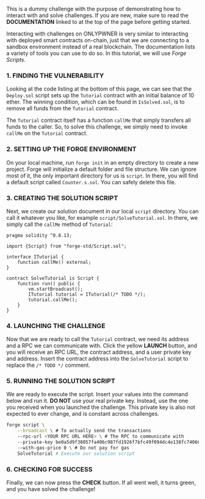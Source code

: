 This is a dummy challenge with the purpose of demonstrating how to interact with and solve challenges. If you are new, make sure to read the **DOCUMENTATION** linked to at the top of the page before getting started.

Interacting with challenges on ONLYPWNER is very similar to interacting with deployed smart contracts on-chain, just that we are connecting to a sandbox environment instead of a real blockchain. The documentation lists a variety of tools you can use to do so. In this tutorial, we will use _Forge Scripts_.

### 1. FINDING THE VULNERABILITY

Looking at the code listing at the bottom of this page, we can see that the `Deploy.sol` script sets up the `Tutorial` contract with an initial balance of 10 ether. The winning condition, which can be found in `IsSolved.sol`, is to remove all funds from the `Tutorial` contract.

The `Tutorial` contract itself has a function `callMe` that simply transfers all funds to the caller. So, to solve this challenge, we simply need to invoke `callMe` on the `Tutorial` contract.

### 2. SETTING UP THE FORGE ENVIRONMENT

On your local machine, run `forge init` in an empty directory to create a new project. Forge will initialize a default folder and file structure. We can ignore most of it, the only important directory for us is `script`. In there, you will find a default script called `Counter.s.sol`. You can safely delete this file.

### 3. CREATING THE SOLUTION SCRIPT

Next, we create our solution document in our local `script` directory. You can call it whatever you like, for example `script/SolveTutorial.sol`. In there, we simply call the `callMe` method of `Tutorial`:

```solidity
pragma solidity ^0.8.13;

import {Script} from "forge-std/Script.sol";

interface ITutorial {
    function callMe() external;
}

contract SolveTutorial is Script {
    function run() public {
        vm.startBroadcast();
        ITutorial tutorial = ITutorial(/* TODO */);
        tutorial.callMe();
    }
}
```

### 4. LAUNCHING THE CHALLENGE

Now that we are ready to call the `Tutorial` contract, we need its address and a RPC we can communicate with. Click the yellow **LAUNCH** button, and you will receive an RPC URL, the contract address, and a user private key and address. Insert the contract address into the `SolveTutorial` script to replace the `/* TODO */` comment.

### 5. RUNNING THE SOLUTION SCRIPT

We are ready to execute the script. Insert your values into the command below and run it. **DO NOT** use your real private key. Instead, use the one you received when you launched the challenge. This private key is also not expected to ever change, and is constant across challenges.

```bash
forge script \
    --broadcast \ # To actually send the transactions
    --rpc-url <YOUR RPC URL HERE> \ # The RPC to communicate with
    --private-key be0a5d9f38057fa406c987fd1926f7bfc49f094dc4e138fc740665d179e6a56a \ # The generated private key
    --with-gas-price 0 \ # Do not pay for gas
    SolveTutorial # Execute our solution script
```

### 6. CHECKING FOR SUCCESS

Finally, we can now press the **CHECK** button. If all went well, it turns green, and you have solved the challenge!
